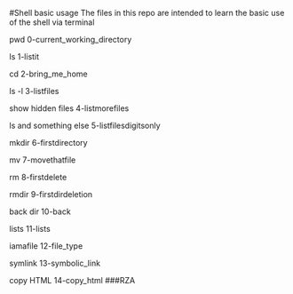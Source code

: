 #Shell basic usage The files in this repo are intended to learn the basic use of the shell via terminal

pwd
0-current_working_directory

ls
1-listit

cd
2-bring_me_home

ls -l
3-listfiles

show hidden files
4-listmorefiles

ls and something else
5-listfilesdigitsonly

mkdir
6-firstdirectory

mv
7-movethatfile

rm
8-firstdelete

rmdir
9-firstdirdeletion

back dir
10-back

lists
11-lists

iamafile
12-file_type

symlink
13-symbolic_link

copy HTML
14-copy_html ###RZA
